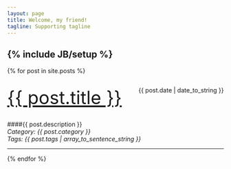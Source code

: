 ```yaml
---
layout: page
title: Welcome, my friend!
tagline: Supporting tagline
---
```

{% include JB/setup %}
---

{% for post in site.posts %}
<div style="margin: 2em 0">
<a href="{{ BASE_PATH }}{{ post.url }}" style="font-size:3em">{{ post.title }}</a>  
<span style="float:right">{{ post.date | date_to_string }}</span>  
</div>

####{{ post.description }}  
*Category: {{ post.category }}*  
*Tags: {{ post.tags | array_to_sentence_string }}*

---
{% endfor %}


